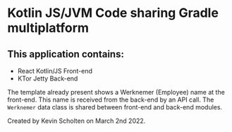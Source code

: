 # Kotlin JS/JVM Code sharing Gradle multiplatform

## This application contains:
- React Kotlin/JS Front-end
- KTor Jetty Back-end

The template already present shows a Werknemer (Employee) name at the front-end. This name is received from the back-end by an API call. The `Werknemer` data class is shared between front-end and back-end modules.


Created by Kevin Scholten on March 2nd 2022.
